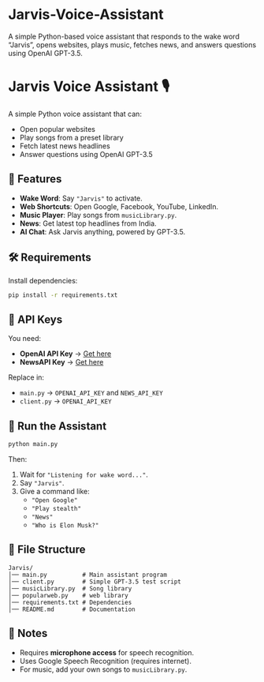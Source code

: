 # Jarvis-Voice-Assistant
A simple Python-based voice assistant that responds to the wake word “Jarvis”, opens websites, plays music, fetches news, and answers questions using OpenAI GPT-3.5.
# Jarvis Voice Assistant 🎙️

A simple Python voice assistant that can:
- Open popular websites
- Play songs from a preset library
- Fetch latest news headlines
- Answer questions using OpenAI GPT-3.5

## 📌 Features
- **Wake Word**: Say `"Jarvis"` to activate.
- **Web Shortcuts**: Open Google, Facebook, YouTube, LinkedIn.
- **Music Player**: Play songs from `musicLibrary.py`.
- **News**: Get latest top headlines from India.
- **AI Chat**: Ask Jarvis anything, powered by GPT-3.5.

## 🛠 Requirements
Install dependencies:
```bash
pip install -r requirements.txt
```

## 🔑 API Keys
You need:
- **OpenAI API Key** → [Get here](https://platform.openai.com/)
- **NewsAPI Key** → [Get here](https://newsapi.org/)

Replace in:
- `main.py` → `OPENAI_API_KEY` and `NEWS_API_KEY`
- `client.py` → `OPENAI_API_KEY`

## 🚀 Run the Assistant
```bash
python main.py
```

Then:
1. Wait for `"Listening for wake word..."`.
2. Say `"Jarvis"`.
3. Give a command like:
   - `"Open Google"`
   - `"Play stealth"`
   - `"News"`
   - `"Who is Elon Musk?"`

## 📂 File Structure
```
Jarvis/
│── main.py          # Main assistant program
│── client.py        # Simple GPT-3.5 test script
│── musicLibrary.py  # Song library
│── popularweb.py    # web library
│── requirements.txt # Dependencies
│── README.md        # Documentation
```

## 📝 Notes
- Requires **microphone access** for speech recognition.
- Uses Google Speech Recognition (requires internet).
- For music, add your own songs to `musicLibrary.py`.

